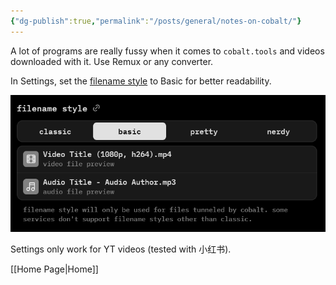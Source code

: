 ```yaml
---
{"dg-publish":true,"permalink":"/posts/general/notes-on-cobalt/"}
---
```



A lot of programs are really fussy when it comes to `cobalt.tools` and videos downloaded with it.
Use Remux or any converter.

In Settings, set the [filename style](https://cobalt.tools/settings/download#filename) to Basic for better readability.

![cobalt-file-settings.png](/img/user/Attachments/cobalt-file-settings.png)

Settings only work for YT videos (tested with 小红书).

[[Home Page\|Home]]
